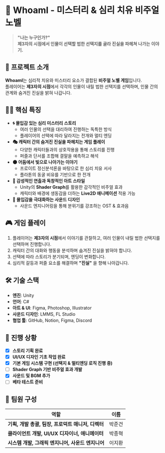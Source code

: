 # 🦋 WhoamI - 미스터리 & 심리 치유 비주얼 노벨  

> **"나는 누구인가?"**  
> **제3자의 시점에서 인물이 선택할 법한 선택지를 골라 진실을 파헤쳐 나가는 이야기.**  

## 🏥 프로젝트 소개  
**WhoamI**는 심리적 치유와 미스터리 요소가 결합된 **비주얼 노벨 게임**입니다.  
플레이어는 **제3자의 시점**에서 각각의 인물이 내릴 법한 선택지를 선택하며, 인물 간의 관계와 숨겨진 진실을 밝혀 나갑니다.  

## 🕵️‍♂️ 핵심 특징  
- **🌀 몰입감 있는 심리 미스터리 스토리**  
  - 여러 인물의 선택을 대리하여 진행하는 독특한 방식  
  - 플레이어의 선택에 따라 달라지는 전개와 멀티 엔딩  
- **🎭 캐릭터 간의 숨겨진 진실을 파헤치는 게임 플레이**  
  - 다양한 캐릭터들과의 상호작용을 통해 스토리를 진행  
  - 퍼즐과 단서를 조합해 결말을 예측하고 해석  
- **🌑 어둠에서 빛으로 나아가는 이야기**  
  - 프로이트 정신분석론을 바탕으로 한 심리 치유 서사  
  - 플라톤의 동굴 비유를 기반으로 한 전개
- **🎨 감성적인 연출과 독창적인 아트 스타일**  
  - Unity의 **Shader Graph**를 활용한 감각적인 비주얼 효과  
  - 캐릭터와 배경에 생동감을 더하는 **Live2D 애니메이션** 적용 가능  
- **🎵 몰입감을 극대화하는 사운드 디자인**  
  - 사운드 엔지니어링을 통해 분위기를 강조하는 OST & 효과음  

## 🎮 게임 플레이  
1. 플레이어는 **제3자의 시점**에서 이야기를 관찰하고, 여러 인물이 내릴 법한 선택지를 선택하며 진행합니다.  
2. 캐릭터 간의 대화와 행동을 분석하며 숨겨진 진실을 밝혀야 합니다.  
3. 선택에 따라 스토리가 분기되며, 엔딩이 변화합니다.  
4. 심리적 갈등과 퍼즐 요소를 해결하며 **"진실"** 을 향해 나아갑니다.  

## 🛠️ 기술 스택  
- **엔진**: Unity  
- **언어**: C#  
- **아트 & UI**: Figma, Photoshop, Illustrator  
- **사운드 디자인**: LMMS, FL Studio  
- **협업 툴**: GitHub, Notion, Figma, Discord  

## 📅 진행 상황  
- [x] **스토리 기획 완료**  
- [x] **UI/UX 디자인 기초 작업 완료**  
- [x] **기본 게임 시스템 구현 (선택지 & 멀티엔딩 로직 진행 중)**  
- [ ] **Shader Graph 기반 비주얼 효과 개발**  
- [x] **사운드 및 BGM 추가**  
- [ ] **베타 테스트 준비**  

## 👥 팀원 구성  
| 역할 | 이름 |
|------|------|
| **기획, 개발 총괄, 팀장, 프로덕트 매니저, 디렉터** | 박준건 |
| **클라이언트 개발, UI/UX 디자이너, 애니메이터** | 박종혁 |
| **시스템 개발, 그래픽 엔지니어, 사운드 엔지니어** | 이지환 |
